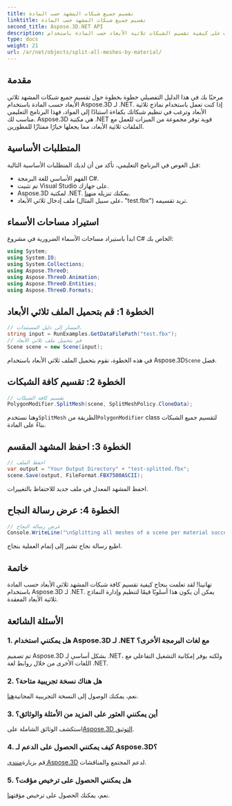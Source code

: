 ```yaml
---
title: تقسيم جميع شبكات المشهد حسب المادة
linktitle: تقسيم جميع شبكات المشهد حسب المادة
second_title: Aspose.3D.NET API
description: تعرف على كيفية تقسيم الشبكات ثلاثية الأبعاد حسب المادة باستخدام Aspose.3D لـ .NET. اتبع دليلنا خطوة بخطوة لتنظيم وإدارة النماذج ثلاثية الأبعاد بكفاءة.
type: docs
weight: 21
url: /ar/net/objects/split-all-meshes-by-material/
---
```

## مقدمة
مرحبًا بك في هذا الدليل التفصيلي خطوة بخطوة حول تقسيم جميع شبكات المشهد ثلاثي الأبعاد حسب المادة باستخدام Aspose.3D لـ .NET. إذا كنت تعمل باستخدام نماذج ثلاثية الأبعاد وترغب في تنظيم شبكاتك بكفاءة استنادًا إلى المواد، فهذا البرنامج التعليمي مناسب لك. Aspose.3D هي مكتبة .NET قوية توفر مجموعة من الميزات للعمل مع الملفات ثلاثية الأبعاد، مما يجعلها خيارًا ممتازًا للمطورين.
## المتطلبات الأساسية
قبل الغوص في البرنامج التعليمي، تأكد من أن لديك المتطلبات الأساسية التالية:
- الفهم الأساسي للغة البرمجة C#.
- تم تثبيت Visual Studio على جهازك.
-  Aspose.3D لمكتبة .NET. يمكنك تنزيله من[هنا](https://releases.aspose.com/3d/net/).
- ملف إدخال ثلاثي الأبعاد (على سبيل المثال، "test.fbx") تريد تقسيمه.
## استيراد مساحات الأسماء
ابدأ باستيراد مساحات الأسماء الضرورية في مشروع C# الخاص بك:
```csharp
using System;
using System.IO;
using System.Collections;
using Aspose.ThreeD;
using Aspose.ThreeD.Animation;
using Aspose.ThreeD.Entities;
using Aspose.ThreeD.Formats;
```
## الخطوة 1: قم بتحميل الملف ثلاثي الأبعاد
```csharp
// المسار إلى دليل المستندات.
string input = RunExamples.GetDataFilePath("test.fbx");
// قم بتحميل ملف ثلاثي الأبعاد
Scene scene = new Scene(input);
```
 في هذه الخطوة، نقوم بتحميل الملف ثلاثي الأبعاد باستخدام Aspose.3D`Scene` فصل.
## الخطوة 2: تقسيم كافة الشبكات
```csharp
// تقسيم كافة الشبكات
PolygonModifier.SplitMesh(scene, SplitMeshPolicy.CloneData);
```
 وهنا نستخدم`SplitMesh` الطريقة من`PolygonModifier` class لتقسيم جميع الشبكات بناءً على المادة.
## الخطوة 3: احفظ المشهد المقسم
```csharp
// احفظ الملف
var output = "Your Output Directory" + "test-splitted.fbx";
scene.Save(output, FileFormat.FBX7500ASCII);
```
احفظ المشهد المعدل في ملف جديد للاحتفاظ بالتغييرات.
## الخطوة 4: عرض رسالة النجاح
```csharp
// عرض رسالة النجاح
Console.WriteLine("\nSplitting all meshes of a scene per material successfully.\nFile saved at " + output);
```
اطبع رسالة نجاح تشير إلى إتمام العملية بنجاح.
## خاتمة
تهانينا! لقد تعلمت بنجاح كيفية تقسيم كافة شبكات المشهد ثلاثي الأبعاد حسب المادة باستخدام Aspose.3D لـ .NET. يمكن أن يكون هذا أسلوبًا قيمًا لتنظيم وإدارة النماذج ثلاثية الأبعاد المعقدة.
## الأسئلة الشائعة
### 1. هل يمكنني استخدام Aspose.3D لـ .NET مع لغات البرمجة الأخرى؟
تم تصميم Aspose.3D بشكل أساسي لـ .NET، ولكنه يوفر إمكانية التشغيل التفاعلي مع اللغات الأخرى من خلال روابط لغة .NET.
### 2. هل هناك نسخة تجريبية متاحة؟
 نعم، يمكنك الوصول إلى النسخة التجريبية المجانية[هنا](https://releases.aspose.com/).
### 3. أين يمكنني العثور على المزيد من الأمثلة والوثائق؟
 استكشف الوثائق الشاملة على[Aspose.3D التوثيق](https://reference.aspose.com/3d/net/).
### 4. كيف يمكنني الحصول على الدعم لـ Aspose.3D؟
 قم بزيارة[منتدى Aspose.3D](https://forum.aspose.com/c/3d/18) لدعم المجتمع والمناقشات.
### 5. هل يمكنني الحصول على ترخيص مؤقت؟
 نعم، يمكنك الحصول على ترخيص مؤقت[هنا](https://purchase.aspose.com/temporary-license/).